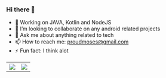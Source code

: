 ### Hi there 👋

- 🌱 Working on JAVA, Kotlin and NodeJS
- 👯 I’m looking to collaborate on any android related projects
- 💬 Ask me about anything related to tech
- 📫 How to reach me: proudmoses@gmail.com
- ⚡ Fun fact: I think alot

<table style="border-collapse: collapse; border: none;">
  <tr>
    <th>
      <img src ="https://github-readme-stats.vercel.app/api?username=MosesWangira&&show_icons=true&title_color=ffffff&icon_color=bb2acf&text_color=daf7dc&bg_color=151515"/> 
    </th>
    <th>
      <img src = "https://github-readme-stats.vercel.app/api/top-langs/?username=MosesWangira&hide=html&layout=compact&theme=dark"/>
   </th>
  </tr>
</table>


